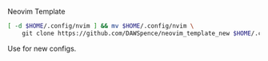 Neovim Template

```bash
[ -d $HOME/.config/nvim ] && mv $HOME/.config/nvim \
    git clone https://github.com/DAWSpence/neovim_template_new $HOME/.config/nvim
```
Use for new configs.
